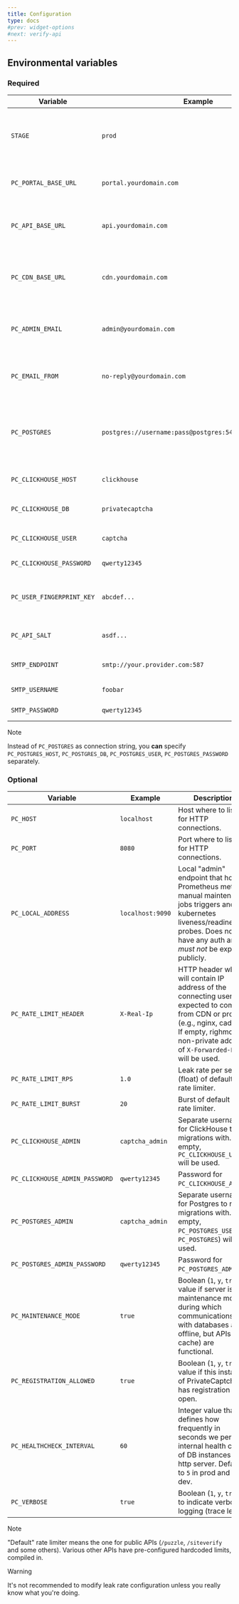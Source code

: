 ```yaml
---
title: Configuration
type: docs
#prev: widget-options
#next: verify-api
---
```


## Environmental variables

### Required

Variable | Example | Description
--- | --- | ---
`STAGE` | `prod` | Stage is used for building widget js code (e.g. minification) and for separation in logging.
`PC_PORTAL_BASE_URL` | `portal.yourdomain.com` | (Sub)domain where you will host PrivateCaptcha portal.
`PC_API_BASE_URL` | `api.yourdomain.com` | (Sub)domain where CAPTCHA API (puzzles, verification etc.) will be hosted.
`PC_CDN_BASE_URL` | `cdn.yourdomain.com` | (Sub)domain where CDN assets will be hosted (e.g., client-side widget package, pictures, email assets etc.).
`PC_ADMIN_EMAIL` | `admin@yourdomain.com` | Email that will be used for admin user to login. Must be valid and functioning.
`PC_EMAIL_FROM` | `no-reply@yourdomain.com` | Sender address for various transactional emails (2FA auth, welcome email etc.)
`PC_POSTGRES` | `postgres://username:pass@postgres:5432/privatecaptcha` | [Postgres connection string](https://www.postgresql.org/docs/current/libpq-connect.html#LIBPQ-CONNSTRING) for backend DB. You can also specify separate values (see note below).
`PC_CLICKHOUSE_HOST` | `clickhouse` | Host (or IP address) where ClickHouse DB is running.
`PC_CLICKHOUSE_DB` | `privatecaptcha` | Database for connecting to ClickHouse.
`PC_CLICKHOUSE_USER` | `captcha` | Username for connecting to `PC_CLICKHOUSE_DB`.
`PC_CLICKHOUSE_PASSWORD` | `qwerty12345` | Password for `PC_CLICKHOUSE_USER`.
`PC_USER_FINGERPRINT_KEY` | `abcdef...` | HEX-encoded `64`-character string, used as IV value for hashing user fingerprints.
`PC_API_SALT` | `asdf...` | String used as salt for creating puzzle signatures.
`SMTP_ENDPOINT` | `smtp://your.provider.com:587` | Endpoint used for sending transactional email.
`SMTP_USERNAME` | `foobar` | Username for `SMTP_ENDPOINT`.
`SMTP_PASSWORD` | `qwerty12345` | Password for `SMTP_USERNAME`.

> [!NOTE]
Instead of `PC_POSTGRES` as connection string, you **can** specify `PC_POSTGRES_HOST`, `PC_POSTGRES_DB`, `PC_POSTGRES_USER`, `PC_POSTGRES_PASSWORD` separately.

### Optional

Variable | Example | Description
--- | --- | ---
`PC_HOST` | `localhost` | Host where to listen for HTTP connections.
`PC_PORT` | `8080` | Port where to listen for HTTP connections.
`PC_LOCAL_ADDRESS` | `localhost:9090` | Local "admin" endpoint that hosts Prometheus metrics, manual maintenance jobs triggers and kubernetes liveness/readiness probes. Does not have any auth and *must not* be exposed publicly.
`PC_RATE_LIMIT_HEADER` | `X-Real-Ip` | HTTP header which will contain IP address of the connecting user. Is expected to come from CDN or proxy (e.g., nginx, caddy). If empty, righmost non-private address of `X-Forwarded-For` will be used.
`PC_RATE_LIMIT_RPS` | `1.0` | Leak rate per second (float) of default API rate limiter.
`PC_RATE_LIMIT_BURST` | `20` | Burst of default API rate limiter.
`PC_CLICKHOUSE_ADMIN` | `captcha_admin` | Separate username for ClickHouse to run migrations with. If empty, `PC_CLICKHOUSE_USER` will be used.
`PC_CLICKHOUSE_ADMIN_PASSWORD` | `qwerty12345` | Password for `PC_CLICKHOUSE_ADMIN`.
`PC_POSTGRES_ADMIN` | `captcha_admin` | Separate username for Postgres to run migrations with. If empty, `PC_POSTGRES_USER` (or `PC_POSTGRES`) will be used.
`PC_POSTGRES_ADMIN_PASSWORD` | `qwerty12345` | Password for `PC_POSTGRES_ADMIN`.
`PC_MAINTENANCE_MODE` | `true` | Boolean (`1`, `y`, `true`) value if server is in maintenance mode, during which communications with databases are offline, but APIs (and cache) are functional.
`PC_REGISTRATION_ALLOWED` | `true` | Boolean (`1`, `y`, `true`) value if this instance of PrivateCaptcha has registration page open.
`PC_HEALTHCHECK_INTERVAL` | `60` | Integer value that defines how frequently in seconds we perform internal health check of DB instances and http server. Defaults to `5` in prod and `60` in dev.
`PC_VERBOSE` | `true` | Boolean (`1`, `y`, `true`) to indicate verbose logging (trace level).

> [!NOTE]
"Default" rate limiter means the one for public APIs (`/puzzle`, `/siteverify` and some others). Various other APIs have pre-configured hardcoded limits, compiled in.

> [!WARNING]
> It's not recommended to modify leak rate configuration unless you really know what you're doing.